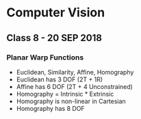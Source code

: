 # Computer Vision

## Class 8 - 20 SEP 2018

### Planar Warp Functions
- Euclidean, Similarity, Affine, Homography
- Euclidean has 3 DOF (2T + 1R)
- Affine has 6 DOF (2T + 4 Unconstrained)
- Homography = Intrinsic * Extrinsic
- Homography is non-linear in Cartesian
- Homography has 8 DOF